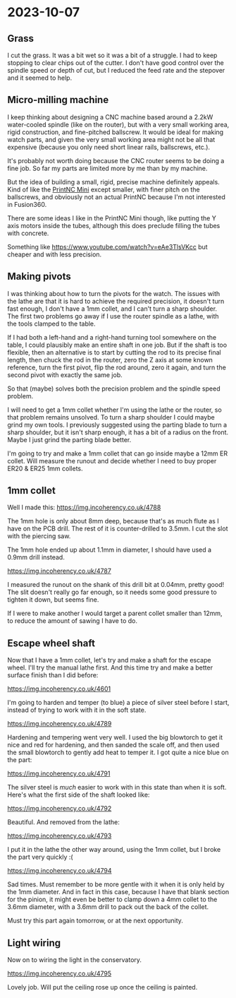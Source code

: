 # 2023-10-07

## Grass

I cut the grass. It was a bit wet so it was a bit of a struggle. I had to keep stopping to clear chips out of the cutter.
I don't have good control over the spindle speed or depth of cut, but I reduced the feed rate and the stepover and it seemed
to help.

## Micro-milling machine

I keep thinking about designing a CNC machine based around a 2.2kW water-cooled spindle (like on the router),
but with a very small working area, rigid construction, and fine-pitched ballscrew. It would be ideal for making
watch parts, and given the very small working area might not be all that expensive (because you only need short
linear rails, ballscrews, etc.).

It's probably not worth doing because the CNC router seems to be doing a fine job. So far my parts are limited more
by me than by my machine.

But the idea of building a small, rigid, precise machine definitely appeals. Kind of like the [PrintNC Mini](https://printncmini.com/)
except smaller, with finer pitch on the ballscrews, and obviously not an actual PrintNC because I'm not interested
in Fusion360.

There are some ideas I like in the PrintNC Mini though, like putting the Y axis motors inside the tubes, although
this does preclude filling the tubes with concrete.

Something like https://www.youtube.com/watch?v=eAe3TlsVKcc but cheaper and with less precision.

## Making pivots

I was thinking about how to turn the pivots for the watch. The issues with the lathe are that it is hard to achieve
the required precision, it doesn't turn fast enough, I don't have a 1mm collet, and I can't turn
a sharp shoulder. The first two problems go away if I use the router spindle as a lathe, with the tools clamped to the table.

If I had both a left-hand and a right-hand turning tool somewhere on the table, I could plausibly make an entire
shaft in one job. But if the shaft is too flexible, then an alternative is to start by cutting the rod to its precise
final length, then chuck the rod in the router, zero the Z axis at some known reference, turn the first pivot,
flip the rod around, zero it again, and turn the second pivot with exactly the same job.

So that (maybe) solves both the precision problem and the spindle speed problem.

I will need to get a 1mm collet whether I'm using the lathe or the router, so that problem remains unsolved.
To turn a sharp shoulder I could maybe grind my own tools. I previously suggested using the parting blade to
turn a sharp shoulder, but it isn't sharp enough, it has a bit of a radius on the front. Maybe I just grind
the parting blade better.

I'm going to try and make a 1mm collet that can go inside maybe a 12mm ER collet. Will measure the runout and
decide whether I need to buy proper ER20 & ER25 1mm collets.

## 1mm collet

Well I made this: https://img.incoherency.co.uk/4788

The 1mm hole is only about 8mm deep, because that's as much flute as I have on the PCB drill. The rest of it
is counter-drilled to 3.5mm. I cut the slot with the piercing saw.

The 1mm hole ended up about 1.1mm in diameter, I should have used a 0.9mm drill instead.

https://img.incoherency.co.uk/4787

I measured the runout on the shank of this drill bit at 0.04mm, pretty good! The slit doesn't really go far enough,
so it needs some good pressure to tighten it down, but seems fine.

If I were to make another I would target a parent collet smaller than 12mm, to reduce the amount of sawing I have to do.

## Escape wheel shaft

Now that I have a 1mm collet, let's try and make a shaft for the escape wheel. I'll try the manual lathe first.
And this time try and make a better surface finish than I did before:

https://img.incoherency.co.uk/4601

I'm going to harden and temper (to blue) a piece of silver steel before I start, instead of trying to work with it
in the soft state.

https://img.incoherency.co.uk/4789

Hardening and tempering went very well. I used the big blowtorch to get it nice and red for hardening, and then
sanded the scale off, and then used the small blowtorch to gently add heat to temper it. I got quite a nice
blue on the part:

https://img.incoherency.co.uk/4791

The silver steel is *much* easier to work with in this state than when it is soft. Here's what the first side of the
shaft looked like:

https://img.incoherency.co.uk/4792

Beautiful. And removed from the lathe:

https://img.incoherency.co.uk/4793

I put it in the lathe the other way around, using the 1mm collet, but I broke the part very quickly :(

https://img.incoherency.co.uk/4794

Sad times. Must remember to be more gentle with it when it is only held by the 1mm diameter. And in fact in this case,
because I have that blank section for the pinion, it might even be better to clamp down a 4mm collet to
the 3.6mm diameter, with a 3.6mm drill to pack out the back of the collet.

Must try this part again tomorrow, or at the next opportunity.

## Light wiring

Now on to wiring the light in the conservatory.

https://img.incoherency.co.uk/4795

Lovely job. Will put the ceiling rose up once the ceiling is painted.
